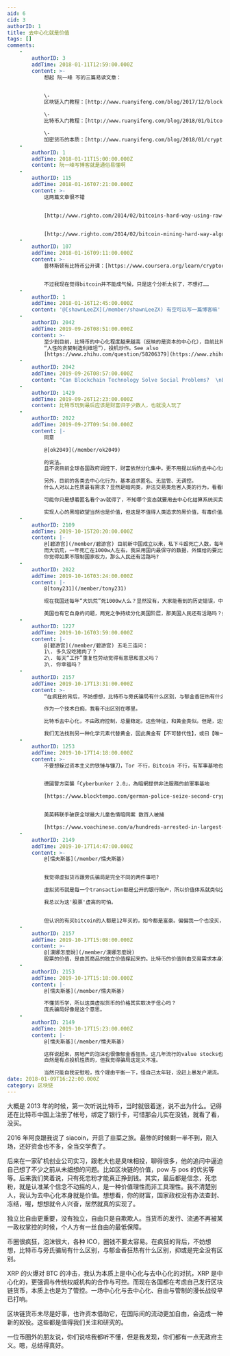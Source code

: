 ```yaml
---
aid: 6
cid: 3
authorID: 1
title: 去中心化就是价值
tags: []
comments:
    -
        authorID: 3
        addTime: 2018-01-11T12:59:00.000Z
        content: >-
            想起 阮一峰 写的三篇易读文章：


            \-
            区块链入门教程：[http://www.ruanyifeng.com/blog/2017/12/blockchain-tutorial.html](https://www.ruanyifeng.com/blog/2017/12/blockchain-tutorial.html)  

            \-
            比特币入门教程：[http://www.ruanyifeng.com/blog/2018/01/bitcoin-tutorial.html](https://www.ruanyifeng.com/blog/2018/01/bitcoin-tutorial.html)  

            \-
            加密货币的本质：[http://www.ruanyifeng.com/blog/2018/01/cryptocurrency-tutorial.html](https://www.ruanyifeng.com/blog/2018/01/cryptocurrency-tutorial.html)
    -
        authorID: 1
        addTime: 2018-01-11T15:00:00.000Z
        content: 阮一峰写博客就是通俗易懂啊
    -
        authorID: 115
        addTime: 2018-01-16T07:21:00.000Z
        content: >-
            这两篇文章很不错


            [http://www.righto.com/2014/02/bitcoins-hard-way-using-raw-bitcoin.html](http://www.righto.com/2014/02/bitcoins-hard-way-using-raw-bitcoin.html)


            [http://www.righto.com/2014/02/bitcoin-mining-hard-way-algorithms.html](http://www.righto.com/2014/02/bitcoin-mining-hard-way-algorithms.html)
    -
        authorID: 107
        addTime: 2018-01-16T09:11:00.000Z
        content: >-
            普林斯顿有比特币公开课：[https://www.coursera.org/learn/cryptocurrency](https://www.coursera.org/learn/cryptocurrency)


            不过我现在觉得bitcoin并不能成气候，只是这个分析太长了，不想打……
    -
        authorID: 1
        addTime: 2018-01-16T12:45:00.000Z
        content: '@[shawnLeeZX](/member/shawnLeeZX) 有空可以写一篇博客嘛'
    -
        authorID: 2042
        addTime: 2019-09-26T08:51:00.000Z
        content: >-
            至少到目前，比特币的中心化程度越来越高（反映的是资本的中心化），目前比特币的价值不在于去中心化（以及相伴的匿名支付和跨境资本转移等），而是信仰溢价（反映的是
            “人性的贪婪制造利维坦”），投机炒作。See also
            [https://www.zhihu.com/question/58206379](https://www.zhihu.com/question/58206379)
    -
        authorID: 2042
        addTime: 2019-09-26T08:57:00.000Z
        content: "Can Blockchain Technology Solve Social Problems?  \nBlockchain and Trust  \n[https://www.schneier.com/blog/archives/2019/02/blockchain\\_and\\_.html](https://www.schneier.com/blog/archives/2019/02/blockchain_and_.html)  \n\\> In many ways, trusting technology is harder than trusting people. Would you rather trust a human legal system or the details of some computer code you don't have the expertise to audit?  \n\\> Any blockchain system will have to coexist with other, more conventional systems. Modern banking, for example, is designed to be reversible. Bitcoin is not. That makes it hard to make the two compatible, and the result is often an insecurity.\_  \n\\> To answer the question of whether the blockchain is needed, ask yourself: Does the blockchain change the system of trust in any meaningful way, or just shift it around? Does it just try to replace trust with verification? Does it strengthen existing trust relationships, or try to go against them? How can trust be abused in the new system, and is this better or worse than the potential abuses in the old system? And lastly: What would your system look like if you didn't use blockchain at all?  \n那又凭什么来证明人类的 “信任度” 比数学和算法高？"
    -
        authorID: 1429
        addTime: 2019-09-26T12:23:00.000Z
        content: 比特币玩到最后应该是财富归于少数人，也就没人玩了
    -
        authorID: 2022
        addTime: 2019-09-27T09:54:00.000Z
        content: |-
            同意

            @[ok2049](/member/ok2049)

            的说法。  
            且不说目前全球各国政府调控下，财富依然分化集中。更不用提以后的去中心化的资产了。

            另外，目前的各类去中心化行为，基本追求匿名、无监管、无调控。  
            什么人对以上性质最有需求？显然是暗网类，非法交易类危害人类的行为，看看暗网里买卖毒品枪支甚至儿童性服务就知道了。

            可能你只是想着匿名看个av就得了，不知哪个变态就要用去中心化结算系统买卖人口性奴呢。

            实现人心的黑暗欲望当然也是价值，但这是不值得人类追求的黑价值，有毒价值。
    -
        authorID: 2109
        addTime: 2019-10-15T20:20:00.000Z
        content: |-
            @[碧游宫](/member/碧游宫) 目前新中国成立以来，私下斗殴死亡人数，每年大约在100w人上下  
            而大饥荒，一年死亡在1000w人左右，我采用国内最保守的数据，外媒给的要比这个高得多  
            你觉得如果不限制国家权力，那么人民还有活路吗?
    -
        authorID: 2022
        addTime: 2019-10-16T03:24:00.000Z
        content: |-
            @[tony231](/member/tony231)

            现在我国还每年“大饥荒”死1000w人么？显然没有，大家能看到的历史错误，中央政府也能看到，并且他们在改，也在进步。

            美国也有它自身的问题，两党之争持续分化美国阶层，那美国人民还有活路吗？如今看来，中国的活路比美国的活路还要宽不少。
    -
        authorID: 1227
        addTime: 2019-10-16T03:59:00.000Z
        content: |-
            @[碧游宫](/member/碧游宫) 五毛三连问：  
            1\. 多久没吃猪肉了？  
            2\. 每天“工作”重复性劳动觉得有意思和意义吗？  
            3\. 你幸福吗？
    -
        authorID: 2157
        addTime: 2019-10-17T13:31:00.000Z
        content: >-
            “在疯狂的背后，不妨想想，比特币与旁氏骗局有什么区别，与郁金香狂热有什么区别，抑或是完全没有区别。”  

            作为一个技术白痴，我看不出区别在哪里。  

            比特币去中心化，不由政府控制，总量稳定。这些特征，和黄金类似。但是，这些特征，并不足以使比特币拥有自然货币的地位。  

            我们无法找到另一种化学元素代替黄金，因此黄金有【不可替代性】，或曰【唯一性】。这种唯一性才使黄金获得自然货币的地位。比特币则没有这种特性。目前各大公司发行自己的虚拟货币，其生成过程与比特币一致。比特币不仅没有唯一性，甚至连有限性都没有，理论上讲，与比特币类似的虚拟货币可以有无限种。这无限性导致，比特币的价值完全取决于人们的期待。
    -
        authorID: 1253
        addTime: 2019-10-17T14:18:00.000Z
        content: >-
            不要想躲过资本主义的铁锤与镰刀，Tor 不行，Bitcoin 不行，有军事基地也不行。


            德國警方突襲「Cyberbunker 2.0」，為暗網提供非法服務的前軍事基地  

            [https://www.blocktempo.com/german-police-seize-second-crypto-fueled-cyberbunker/](https://www.blocktempo.com/german-police-seize-second-crypto-fueled-cyberbunker/)


            美英韩联手破获全球最大儿童色情暗网案 数百人被捕  

            [https://www.voachinese.com/a/hundreds-arrested-in-largest-child-pornography-site-takedown-20191017/5126877.html](https://www.voachinese.com/a/hundreds-arrested-in-largest-child-pornography-site-takedown-20191017/5126877.html)
    -
        authorID: 2149
        addTime: 2019-10-17T14:47:00.000Z
        content: >-
            @[懦夫斯基](/member/懦夫斯基)


            我觉得虚拟货币跟旁氏骗局是完全不同的两件事吧?  

            虚拟货币就是每一个transaction都是公开的银行账户，所以价值体系就类似公开交易的股票。(背后是暗线交易的需求，需求越大，价值越高)  

            我总以为这'股票'虚高的可怕。


            但认识的有买bitcoin的人都是12年买的，如今都是富豪。偏偏我一个也没买，蠢死了。
    -
        authorID: 2157
        addTime: 2019-10-17T15:08:00.000Z
        content: >-
            @[漢娜怎麼說](/member/漢娜怎麼說)
            股票的价值，是由其商品的独立价值撑起来的。比特币的价值则由交易需求本身决定，这个自我定义的过程，就是郁金香狂热啊。这和这种热潮能使一批人发财并不矛盾，当年君子兰都养出了一批富豪呢。这种财富的聚集，最终还是对最后一环“接盘者”的剥削。希望你可以通过道德上的优越感获得一些心理平衡。
    -
        authorID: 2153
        addTime: 2019-10-17T15:18:00.000Z
        content: |-
            @[懦夫斯基](/member/懦夫斯基)

            不懂货币学，所以这类虚拟货币的价格其实取决于信心吗？  
            庞氏骗局好像是这个意思。
    -
        authorID: 2149
        addTime: 2019-10-17T15:23:00.000Z
        content: |-
            @[懦夫斯基](/member/懦夫斯基)

            这样说起来，房地产的泡沫也很像郁金香狂热，这几年流行的value stocks也有这风险啊。  
            自然是有点投机性质的，但我觉得骗局这定义不准。

            当然只能自我安慰啦，找个理由平衡一下，怪自己太年轻，没赶上暴发户潮流。
date: 2018-01-09T16:22:00.000Z
category: 区块链
---
```


大概是 2013 年的时候，第一次听说比特币，当时就很着迷，说不出为什么。记得还在比特币中国上注册了帐号，绑定了银行卡，可惜那会儿实在没钱，就看了看，没买。

2016 年阿良跟我说了 siacoin，开启了韭菜之旅。最惨的时候剩一半不到，刚入场，还好资金也不多，全当交学费了。

后来在一家矿机创业公司实习，跟老大也是臭味相投，聊得很多，他的追问中逼迫自己想了不少之前从未细想的问题。比如区块链的价值，pow 与 pos 的优劣等等。后来我们笑着说，只有死忠粉才能真正挣到钱。其实，最后都是信念，死忠粉，就是认准某个信念不动摇的人，是一种价值理性而非工具理性。我不清楚别人，我认为去中心化本身就是价值。想想看，你的财富，国家政权没有办法查封、冻结，喔，想想就令人兴奋，居然就真的实现了。

独立比自由更重要，没有独立，自由只是自欺欺人。当货币的发行、流通不再被某一政权掌控的时候，个人方有一丝自由的最低保障。

币圈很疯狂，泡沫很大，各种 ICO，圈钱不要太容易。在疯狂的背后，不妨想想，比特币与旁氏骗局有什么区别，与郁金香狂热有什么区别，抑或是完全没有区别。

XRP 的火爆对 BTC 的冲击，我认为本质上是中心化与去中心化的对抗，XRP 是中心化的，更强调与传统权威机构的合作与可控。而现在各国都在考虑自己发行区块链货币，本质上也是为了管控。一场中心化与去中心化、自由与管制的漫长战役早已打响。

区块链货币未尽是好事，也许资本借助它，在国际间的流动更加自由，会造成一种新的奴役。这些都是值得我们关注和研究的。

一位币圈外的朋友说，你们说啥我都听不懂，但是我发现，你们都有一点无政府主义。嗯，总结得真好。
